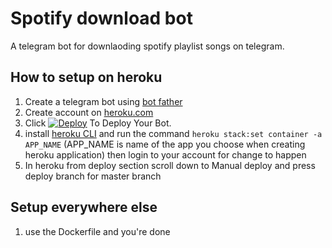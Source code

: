 # Spotify download bot
A telegram bot for downlaoding spotify playlist songs on telegram.

## How to setup on heroku
1. Create a telegram bot using [bot father](https://core.telegram.org/bots#3-how-do-i-create-a-bot)
2. Create account on [heroku.com](https://heroku.com/)
3. Click [![Deploy](https://www.herokucdn.com/deploy/button.svg)](https://heroku.com/deploy) To Deploy Your Bot.
8. install [heroku CLI](https://devcenter.heroku.com/articles/heroku-cli#download-and-install) and run the command `heroku stack:set container -a APP_NAME` (APP_NAME is name of the app you choose when creating heroku application) then login to your account for change to happen
8. In heroku from deploy section scroll down to Manual deploy and press deploy branch for master branch

## Setup everywhere else
1. use the Dockerfile and you're done
